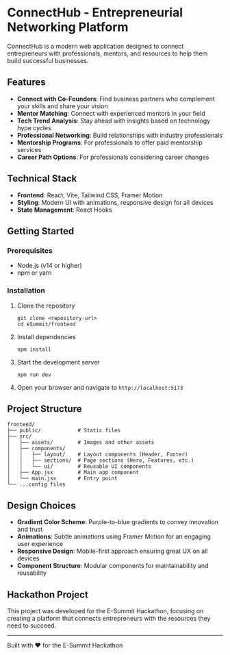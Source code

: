 # ConnectHub - Entrepreneurial Networking Platform

ConnectHub is a modern web application designed to connect entrepreneurs with professionals, mentors, and resources to help them build successful businesses.

<!-- Note: Add a screenshot of the landing page here once the application is deployed -->

## Features

- **Connect with Co-Founders**: Find business partners who complement your skills and share your vision
- **Mentor Matching**: Connect with experienced mentors in your field
- **Tech Trend Analysis**: Stay ahead with insights based on technology hype cycles
- **Professional Networking**: Build relationships with industry professionals
- **Mentorship Programs**: For professionals to offer paid mentorship services
- **Career Path Options**: For professionals considering career changes

## Technical Stack

- **Frontend**: React, Vite, Tailwind CSS, Framer Motion
- **Styling**: Modern UI with animations, responsive design for all devices
- **State Management**: React Hooks

## Getting Started

### Prerequisites

- Node.js (v14 or higher)
- npm or yarn

### Installation

1. Clone the repository
   ```
   git clone <repository-url>
   cd eSummit/frontend
   ```

2. Install dependencies
   ```
   npm install
   ```

3. Start the development server
   ```
   npm run dev
   ```

4. Open your browser and navigate to `http://localhost:5173`

## Project Structure

```
frontend/
├── public/            # Static files
├── src/
│   ├── assets/        # Images and other assets
│   ├── components/
│   │   ├── layout/    # Layout components (Header, Footer)
│   │   ├── sections/  # Page sections (Hero, Features, etc.)
│   │   └── ui/        # Reusable UI components
│   ├── App.jsx        # Main app component
│   └── main.jsx       # Entry point
└── ...config files
```

## Design Choices

- **Gradient Color Scheme**: Purple-to-blue gradients to convey innovation and trust
- **Animations**: Subtle animations using Framer Motion for an engaging user experience
- **Responsive Design**: Mobile-first approach ensuring great UX on all devices
- **Component Structure**: Modular components for maintainability and reusability

## Hackathon Project

This project was developed for the E-Summit Hackathon, focusing on creating a platform that connects entrepreneurs with the resources they need to succeed.

---

Built with ❤️ for the E-Summit Hackathon
